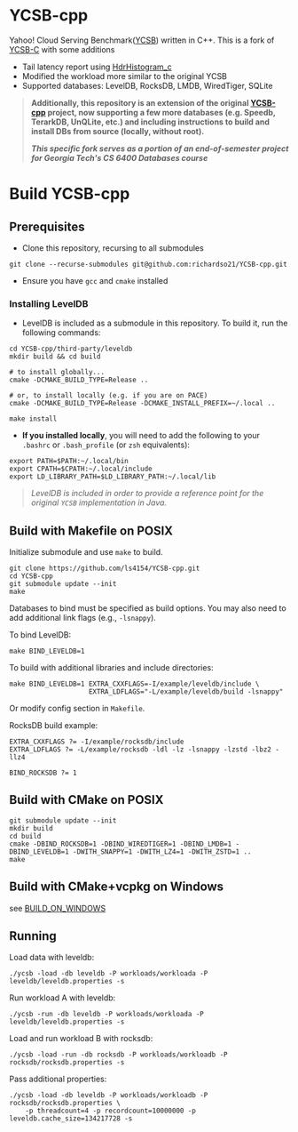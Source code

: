 # YCSB-cpp

Yahoo! Cloud Serving Benchmark([YCSB](https://github.com/brianfrankcooper/YCSB/wiki)) written in C++.
This is a fork of [YCSB-C](https://github.com/basicthinker/YCSB-C) with some additions

 * Tail latency report using [HdrHistogram_c](https://github.com/HdrHistogram/HdrHistogram_c)
 * Modified the workload more similar to the original YCSB
 * Supported databases: LevelDB, RocksDB, LMDB, WiredTiger, SQLite

> **Additionally, this repository is an extension of the original
[YCSB-cpp](https://github.com/ls4154/YCSB-cpp) project, now supporting a few
more databases (e.g. Speedb, TerarkDB, UnQLite, etc.) and including instructions
to build and install DBs from source (locally, without root).**
>
> _**This specific fork serves as a portion of an end-of-semester project for
Georgia Tech's CS 6400 Databases course**_

# Build YCSB-cpp

## Prerequisites

  * Clone this repository, recursing to all submodules
  ```
  git clone --recurse-submodules git@github.com:richardso21/YCSB-cpp.git
  ```

  * Ensure you have `gcc` and `cmake` installed

### Installing LevelDB

  * LevelDB is included as a submodule in this repository. To build it, run the following commands:
  ```
  cd YCSB-cpp/third-party/leveldb
  mkdir build && cd build

  # to install globally...
  cmake -DCMAKE_BUILD_TYPE=Release ..

  # or, to install locally (e.g. if you are on PACE)
  cmake -DCMAKE_BUILD_TYPE=Release -DCMAKE_INSTALL_PREFIX=~/.local ..

  make install
  ```

  * **If you installed locally**, you will need to add the following to your
  `.bashrc` or `.bash_profile` (or `zsh` equivalents):
  ```
  export PATH=$PATH:~/.local/bin
  export CPATH=$CPATH:~/.local/include
  export LD_LIBRARY_PATH=$LD_LIBRARY_PATH:~/.local/lib
  ```
> _LevelDB is included in order to provide a reference point for the original
`YCSB` implementation in Java._

## Build with Makefile on POSIX

Initialize submodule and use `make` to build.

```
git clone https://github.com/ls4154/YCSB-cpp.git
cd YCSB-cpp
git submodule update --init
make
```

Databases to bind must be specified as build options. You may also need to add additional link flags (e.g., `-lsnappy`).

To bind LevelDB:
```
make BIND_LEVELDB=1
```

To build with additional libraries and include directories:
```
make BIND_LEVELDB=1 EXTRA_CXXFLAGS=-I/example/leveldb/include \
                    EXTRA_LDFLAGS="-L/example/leveldb/build -lsnappy"
```

Or modify config section in `Makefile`.

RocksDB build example:
```
EXTRA_CXXFLAGS ?= -I/example/rocksdb/include
EXTRA_LDFLAGS ?= -L/example/rocksdb -ldl -lz -lsnappy -lzstd -lbz2 -llz4

BIND_ROCKSDB ?= 1
```

## Build with CMake on POSIX

```shell
git submodule update --init
mkdir build
cd build
cmake -DBIND_ROCKSDB=1 -DBIND_WIREDTIGER=1 -DBIND_LMDB=1 -DBIND_LEVELDB=1 -DWITH_SNAPPY=1 -DWITH_LZ4=1 -DWITH_ZSTD=1 ..
make
```

## Build with CMake+vcpkg on Windows

see [BUILD_ON_WINDOWS](BUILD_ON_WINDOWS.md)

## Running

Load data with leveldb:
```
./ycsb -load -db leveldb -P workloads/workloada -P leveldb/leveldb.properties -s
```

Run workload A with leveldb:
```
./ycsb -run -db leveldb -P workloads/workloada -P leveldb/leveldb.properties -s
```

Load and run workload B with rocksdb:
```
./ycsb -load -run -db rocksdb -P workloads/workloadb -P rocksdb/rocksdb.properties -s
```

Pass additional properties:
```
./ycsb -load -db leveldb -P workloads/workloadb -P rocksdb/rocksdb.properties \
    -p threadcount=4 -p recordcount=10000000 -p leveldb.cache_size=134217728 -s
```
